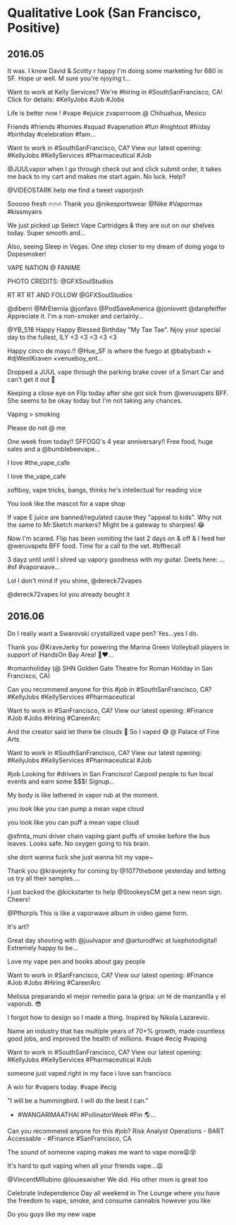 # Qualitative Look (San Francisco, Positive)

## 2016.05
It was. I know David &amp; Scotty r happy I'm doing some marketing for 680 in SF. Hope ur well. M sure you're njoying t… 

Want to work at Kelly Services? We're #hiring in #SouthSanFrancisco, CA! Click for details:  #KellyJobs #Job #Jobs

Life is better now ! #vape #ejuice zvaporroom @ Chihuahua, Mexico 

Friends
#friends #homies #squad #vapenation #fun #nightout #friday #birthday #celebration #fam… 

Want to work in #SouthSanFrancisco, CA? View our latest opening:  #KellyJobs #KellyServices #Pharmaceutical #Job

@JUULvapor when I go through check out and click submit order, it takes me back to my cart and makes me start again.  No luck. Help?

@VlDEOSTARK help me find a tweet vaporjosh

Sooooo fresh 🔥🔥🔥 Thank you @nikesportswear @Nike #Vapormax #kissmyairs 

We just picked up Select Vape Cartridges &amp; they are out on our shelves today. Super smooth and… 

Also, seeing Sleep in Vegas. One step closer to my dream of doing yoga to Dopesmoker!

VAPE NATION @ FANIME 

PHOTO CREDITS: @GFXSoulStudios 

RT RT RT AND FOLLOW @GFXSoulStudios 

@diberri @MrEternia @jonfavs @PodSaveAmerica @jonlovett @danpfeiffer Appreciate it. I'm a non-smoker and certainly… 

@YB_518 Happy Happy Blessed Birthday "My Tae Tae". Njoy your special day to the fullest, ILY &lt;3 &lt;3 &lt;3 &lt;3 &lt;3

Happy cinco de mayo.!! @Hue_SF  is where the fuego at @babybash  × #djWestKraven  ×venueboy_ent… 

Dropped a JUUL vape through the parking brake cover of a Smart Car and can't get it out 🤖

Keeping a close eye on Flip today after she got sick from @weruvapets BFF. She seems to be okay today but I'm not taking any chances.

Vaping &gt; smoking

Please do not @ me

One week from today!! SFFOGG's 4 year anniversary!! Free food, huge sales and a @bumblebeevape… 

I love #the_vape_cafe

I love the_vape_cafe

softboy, vape tricks, bangs, thinks he's intellectual for reading vice 

You look like the mascot for a vape shop

If vape E juice are banned/regulated cause they "appeal to kids". Why not the same to Mr.Sketch markers? Might be a gateway to sharpies! 😂

Now I'm scared. Flip has been vomiting the last 2 days on &amp; off &amp; I feed her @weruvapets BFF food. Time for a call to the vet. #bffrecall

3 dayz until until I shred up vapory goodness with my guitar. Deets here: …
#sf #vaporwave… 

Lol I don't mind if you shine, @dereck72vapes

@dereck72vapes lol you already bought it


## 2016.06

Do I really want a Swarovski crystallized vape pen? Yes...yes I do.

Thank you @KraveJerky for powering the Marina Green Volleyball players in support of HandsOn Bay Area! 🏐❤️… 

#romanholiday (@ SHN Golden Gate Theatre for Roman Holiday in San Francisco, CA) 

Can you recommend anyone for this #job in #SouthSanFrancisco, CA?  #KellyJobs #KellyServices #Pharmaceutical

Want to work in #SanFrancisco, CA? View our latest opening:  #Finance #Job #Jobs #Hiring #CareerArc

And the creator said let there be clouds 💨
So I vaped 😅 @ Palace of Fine Arts 

Want to work in #SouthSanFrancisco, CA? View our latest opening:  #KellyJobs #KellyServices #Pharmaceutical #Job

#job Looking for #drivers in San Francisco! Carpool people to fun local events and earn some $$$! Signup… 

My body is like lathered in vapor rub at the moment.

you look like you can pump a mean vape cloud

you look like you can puff a mean vape cloud

@sfmta_muni driver chain vaping giant puffs of smoke before the bus leaves. Looks safe. No oxygen going to his brain.

she dont wanna fuck she just wanna hit my vape~

Thank you @kravejerky for coming by @1077thebone yesterday and letting us try all their samples.… 

I just backed the @kickstarter to help @StookeysCM get a new neon sign. Cheers!  

@Pfhorpls This is like a vaporwave album in video game form.

It's art?

Great day shooting with @juulvapor and @arturodfwc at luxphotodigital! Extremely happy to be… 

Love my vape pen and books about gay people

Want to work in #SanFrancisco, CA? View our latest opening:  #Finance #Job #Jobs #Hiring #CareerArc

Melissa preparando el mejor remedio para la gripa: un té de manzanilla y el vaporub. 😎

I forgot how to design so I made a thing. Inspired by Nikola Lazarevic. 

Name an industry that has multiple years of 70+% growth, made countless good jobs, and improved the health of millions. #vape #ecig #vaping

Want to work in #SouthSanFrancisco, CA? View our latest opening:  #KellyJobs #KellyServices #Pharmaceutical #Job

someone just vaped right in my face i love san francisco

A win for #vapers today. #vape #ecig 

"I will be a hummingbird. 
I will do the best I can."
- #WANGARIMAATHAI
#PollinatorWeek #Fin 🌎… 

Can you recommend anyone for this #job? Risk Analyst Operations - BART Accessable -  #Finance #SanFrancisco, CA

The sound of someone vaping makes me want to vape more😩😵

It's hard to quit vaping when all your friends vape...😩

@VincentMRubino @louieswisher We did. His other mom is great too

Celebrate Independence Day all weekend in The Lounge where you have the freedom to vape, smoke, and consume cannabis however you like

Do you guys like my new vape 



